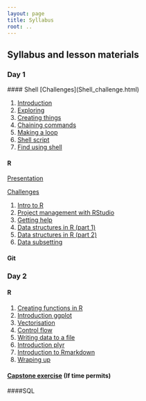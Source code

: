 ```yaml
---
layout: page
title: Syllabus
root: ..
---
```


## Syllabus and lesson materials

### Day 1

<div class="toc" markdown="1">
#### Shell
[Challenges](Shell_challenge.html)

1. [Introduction](shell-novice/00-intro.html)
2. [Exploring](shell_dir/01-filedir.html)
3. [Creating things](shell_dir/02-create.html)
4. [Chaining commands](shell-novice/03-pipefilter.html)
5. [Making a loop](shell-novice/04-loop.html)
6. [Shell script](shell-novice/05-script.html)
7. [Find using shell](shell-novice/06-find.html)


#### R
[Presentation](Presentation.html)

[Challenges](challenges.html)

1. [Intro to R](01-rstudio-intro.html)
2. [Project management with RStudio](02-project-intro.html)
3. [Getting help](03-seeking-help.html)
4. [Data structures in R (part 1)](04-data-structures-part1.html)
5. [Data structures in R (part 2)](04-data-structures-part2.html)
6. [Data subsetting](06-data-subsetting.html)

#### Git


</div>

### Day 2

<div class="toc" markdown="1">

#### R
1. [Creating functions in R](07-functions.html)
2. [Introduction ggplot](08-plot-ggplot2.html)
3. [Vectorisation](09-vectorisation.html)
4. [Control flow](10-control-flow.html)
5. [Writing data to a file](11-writing-data.html)
6. [Introduction plyr](12-plyr.html)
7. [Introduction to Rmarkdown](Rmarkdown.html)
8. [Wraping up](13-wrap-up.html)

#### [Capstone exercise](capstone.html) (If time permits)

####SQL
</div>
